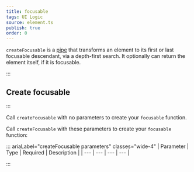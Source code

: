 ```yaml
---
title: focusable
tags: UI Logic
source: element.ts
publish: true
order: 0
---
```


`createFocusable` is a [pipe](/docs/logic/pipes-overview) that transforms an element to its first or last focusable descendant, via a depth-first search. It optionally can return the element itself, if it is focusable.


:::
## Create focusable
:::

Call `createFocusable` with no parameters to create your `focusable` function.

Call `createFocusable` with these parameters to create your `focusable` function:

::: ariaLabel="createFocusable parameters" classes="wide-4"
| Parameter | Type | Required | Description |
| --- | --- | --- | --- |

:::

